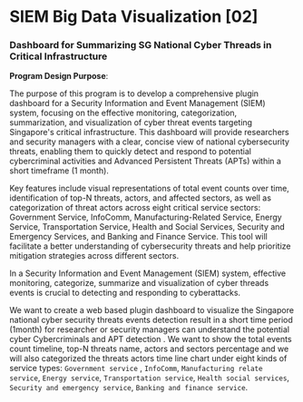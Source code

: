 # SIEM Big Data Visualization [02]

### Dashboard for Summarizing SG National Cyber Threads in Critical Infrastructure

**Program Design Purpose**: 

The purpose of this program is to develop a comprehensive plugin dashboard for a Security Information and Event Management (SIEM) system, focusing on the effective monitoring, categorization, summarization, and visualization of cyber threat events targeting Singapore's critical infrastructure. This dashboard will provide researchers and security managers with a clear, concise view of national cybersecurity threats, enabling them to quickly detect and respond to potential cybercriminal activities and Advanced Persistent Threats (APTs) within a short timeframe (1 month).

Key features include visual representations of total event counts over time, identification of top-N threats, actors, and affected sectors, as well as categorization of threat actors across eight critical service sectors: Government Service, InfoComm, Manufacturing-Related Service, Energy Service, Transportation Service, Health and Social Services, Security and Emergency Services, and Banking and Finance Service. This tool will facilitate a better understanding of cybersecurity threats and help prioritize mitigation strategies across different sectors.







In a Security Information and Event Management (SIEM) system, effective monitoring, categorize, summarize  and visualization of cyber threads events is crucial to detecting and responding to cyberattacks. 

We want to create a web based plugin dashboard to visualize the Singapore national cyber security threats events detection result in a short time period (1month) for researcher or security managers can understand the potential cyber Cybercriminals and APT detection .  We want to show the total events count timeline, top-N threats name, actors and sectors percentage and we will also categorized the threats actors time line chart under eight kinds of service types: `Government service` , `InfoComm`, `Manufacturing relate service`, `Energy service`, `Transportation service`, `Health social services`, `Security and emergency service`, `Banking and finance service`.